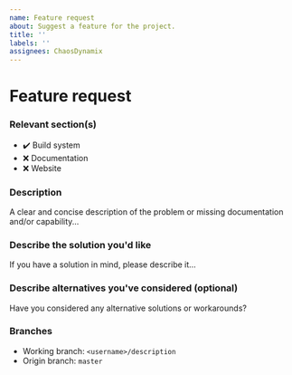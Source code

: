 ```yaml
---
name: Feature request
about: Suggest a feature for the project.
title: ''
labels: ''
assignees: ChaosDynamix
---
```


# Feature request

### Relevant section(s)
- :heavy_check_mark: Build system
- :x: Documentation
- :x: Website

### Description
A clear and concise description of the problem or missing documentation and/or capability...

### Describe the solution you'd like
If you have a solution in mind, please describe it...

### Describe alternatives you've considered (optional)
Have you considered any alternative solutions or workarounds?

### Branches
- Working branch: `<username>/description`
- Origin branch: `master`

